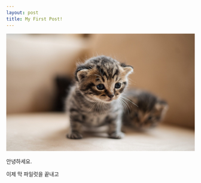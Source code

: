 ```yaml
---
layout: post
title: My First Post!
---
```


![kitten](/images/tobias-2KZfAwi-0W4-unsplash-edited-scaled.jpeg)

안녕하세요.

이제 막 파일럿을 끝내고 
